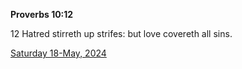 **Proverbs 10:12**

12 Hatred stirreth up strifes: but love covereth all sins.

[Saturday 18-May, 2024](https://getbible.net/kjv/Proverbs/10/12)
